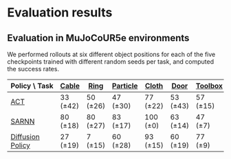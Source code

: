 # Evaluation results

## Evaluation in MuJoCoUR5e environments
We performed rollouts at six different object positions for each of the five checkpoints trained with different random seeds per task, and computed the success rates.

| <nobr>Policy \\ Task</nobr> | [Cable](./environment_catalog.md#MujocoUR5eCable) | [Ring](./environment_catalog.md#MujocoUR5eRing) | [Particle](./environment_catalog.md#MujocoUR5eParticle) | [Cloth](./environment_catalog.md#MujocoUR5eCloth) | [Door](./environment_catalog.md#MujocoUR5eDoor) | [Toolbox](./environment_catalog.md#MujocoUR5eToolbox) | [CabinetSlide](./environment_catalog.md#MujocoUR5eCabinet) | [CabinetHinge](./environment_catalog.md#MujocoUR5eCabinet) | [Insert](./environment_catalog.md#MujocoUR5eInsert) | Average |
|---|---|---|---|---|---|---|---|---|---|---|
| [ACT](../robo_manip_baselines/policy/act) | 33<br>(&plusmn;42) | 50<br>(&plusmn;26) | 47<br>(&plusmn;30) | 77<br>(&plusmn;22) | 53<br>(&plusmn;43) | 57<br>(&plusmn;15) | 87<br>(&plusmn;14) | 13<br>(&plusmn;18) | 37<br>(&plusmn;18) | **50<br>(&plusmn;22)** |
| [SARNN](../robo_manip_baselines/policy/sarnn) | 80<br>(&plusmn;18) | 80<br>(&plusmn;27) | 83<br>(&plusmn;17) | 100<br>(&plusmn;0) | 63<br>(&plusmn;14) | 47<br>(&plusmn;7) | 93<br>(&plusmn;9) | 60<br>(&plusmn;25) | 37<br>(&plusmn;7) | **71<br>(&plusmn;21)** |
| [Diffusion Policy](../robo_manip_baselines/policy/diffusion_policy) | 27<br>(&plusmn;19) | 7<br>(&plusmn;15) | 60<br>(&plusmn;28) | 93<br>(&plusmn;15) | 60<br>(&plusmn;19) | 77<br>(&plusmn;9) | 67<br>(&plusmn;0) | 87<br>(&plusmn;14) | 33<br>(&plusmn;12) | **57<br>(&plusmn;29)** |
